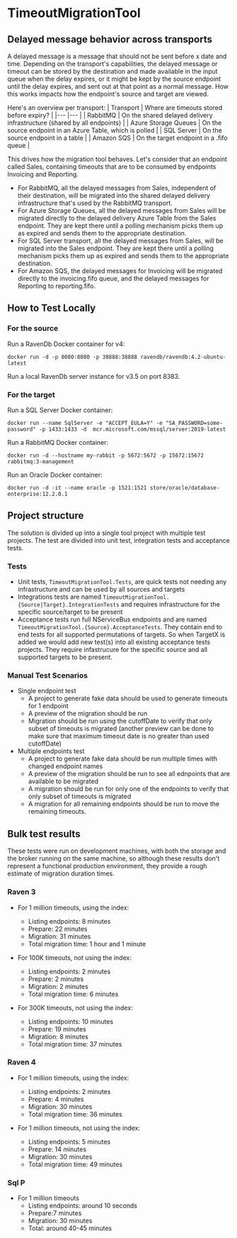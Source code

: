 # TimeoutMigrationTool

## Delayed message behavior across transports

A delayed message is a message that should not be sent before x date and time. Depending on the transport's capabilities, the delayed message or timeout can be stored by the destination and made available in the input queue when the delay expires, or it might be kept by the source endpoint until the delay expires, and sent out at that point as a normal message.
How this works impacts how the endpoint's source and target are viewed.

Here's an overview per transport:
|   Transport	|   Where are timeouts stored before expiry?	|
|---	|---	|
|   RabbitMQ	|   On the shared delayed delivery infrastructure (shared by all endpoints)	|
|   Azure Storage Queues	|   On the source endpoint in an Azure Table, which is polled	|
|   SQL Server |   On the source endpoint in a table	|
|   Amazon SQS	|   On the target endpoint in a .fifo queue	|

This drives how the migration tool behaves. Let's consider that an endpoint called Sales, containing timeouts that are to be consumed by endpoints Invoicing and Reporting.
- For RabbitMQ, all the delayed messages from Sales, independent of their destination, will be migrated into the shared delayed delivery infrastructure that's used by the RabbitMQ transport.
- For Azure Storage Queues, all the delayed messages from Sales will be migrated directly to the delayed delivery Azure Table from the Sales endpoint. They are kept there until a polling mechanism picks them up as expired and sends them to the appropriate destination.
- For SQL Server transport, all the delayed messages from Sales, will be migrated into the Sales endpoint. They are kept there until a polling mechanism picks them up as expired and sends them to the appropriate destination.
- For Amazon SQS, the delayed messages for Invoicing will be migrated directly to the invoicing.fifo queue, and the delayed messages for Reporting to reporting.fifo.


## How to Test Locally

### For the source

Run a RavenDb Docker container for v4:

`docker run -d -p 8080:8080 -p 38888:38888 ravendb/ravendb:4.2-ubuntu-latest`

Run a local RavenDb server instance for v3.5 on port 8383.

### For the target

Run a SQL Server Docker container:

`docker run --name SqlServer -e "ACCEPT_EULA=Y" -e "SA_PASSWORD=some-password" -p 1433:1433 -d  mcr.microsoft.com/mssql/server:2019-latest`

Run a RabbitMQ Docker container:

`docker run -d --hostname my-rabbit -p 5672:5672 -p 15672:15672  rabbitmq:3-management`

Run an Oracle Docker container:

`docker run -d -it --name oracle -p 1521:1521 store/oracle/database-enterprise:12.2.0.1`

## Project structure

The solution is divided up into a single tool project with multiple test projects. The test are divided into unit test, integration tests and acceptance tests.

### Tests

* Unit tests, `TimeoutMigrationTool.Tests`, are quick tests not needing any infrastructure and can be used by all sources and targets
* Integrations tests are named `TimeoutMigrationTool.{Source|Target}.IntegrationTests` and requires infrastructure for the specific source/target to be present
* Acceptance tests run full NServiceBus endpoints and are named `TimeoutMigrationTool.{Source}.AcceptanceTests`. They contain end to end tests for all supported permutations of targets. So when TargetX is added we would add new test(s) into all existing acceptance tests projects. They require infastrucure for the specific source and all supported targets to be present.

### Manual Test Scenarios

* Single endpoint test
  * A project to generate fake data should be used to generate timeouts for 1 endpoint
  * A preview of the migration should be run
  * Migration should be run using the cutoffDate to verify that only subset of timeouts is migrated (another preview can be done to make sure that maximum timeout date is no greater than used cutoffDate)
* Multiple endpoints test
  * A project to generate fake data should be run multiple times with changed endpoint names
  * A preview of the migration should be run to see all ednpoints that are available to be migrated
  * A migration should be run for only one of the endpoints to verify that only subset of timeouts is migrated
  * A migration for all remaining endpoints should be run to move the remaining timeouts.

## Bulk test results

These tests were run on development machines, with both the storage and the broker running on the same machine, so although these results don't represent a functional production environment, they provide a rough estimate of migration duration times.

### Raven 3

* For 1 million timeouts, using the index:
   * Listing endpoints: 8 minutes
   * Prepare: 22 minutes
   * Migration: 31 minutes
   * Total migration time: 1 hour and 1 minute

* For 100K timeouts, not using the index:
   * Listing endpoints: 2 minutes
   * Prepare: 2 minutes
   * Migration: 2 minutes
   * Total migration time: 6 minutes

* For 300K timeouts, not using the index:
   * Listing endpoints: 10 minutes
   * Prepare: 19 minutes
   * Migration: 8 minutes
   * Total migration time: 37 minutes

### Raven 4

* For 1 million timeouts, using the index:
   * Listing endpoints: 2 minutes
   * Prepare: 4 minutes
   * Migration: 30 minutes
   * Total migration time: 36 minutes

* For 1 million timeouts, not using the index:
   * Listing endpoints: 5 minutes
   * Prepare: 14 minutes
   * Migration: 30 minutes
   * Total migration time: 49 minutes

### Sql P

* For 1 million timeouts
   * Listing endpoints: around 10 seconds
   * Prepare:7 minutes
   * Migration: 30 minutes
   * Total: around 40-45 minutes
